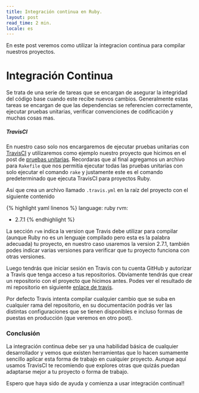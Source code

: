 ```yaml
---
title: Integración continua en Ruby.
layout: post
read_time: 2 min.
locale: es
---
```

En este post veremos como utilizar la integracion continua para compilar nuestros proyectos.

# Integración Continua
Se trata de una serie de tareas que se encargan de asegurar la integridad del código base cuando este recibe nuevos cambios. Generalmente estas tareas se encargan de que las dependencias se referencien correctamente, ejecutar pruebas unitarias, verificar convenciones de codificación y muchas cosas mas.

##### TravisCI

En nuestro caso solo nos encargaremos de ejecutar pruebas unitarias con [TravisCI](https://travis-ci.com) y utilizaremos como ejemplo nuestro proyecto que hicimos en el post de [pruebas unitarias](/2020/02/02/tests). Recordaras que al final agregamos un archivo para `Rakefile` que nos permitía ejecutar todas las pruebas unitarias con solo ejecutar el comando `rake` y justamente este es el comando predeterminado que ejecuta TravisCI para proyectos Ruby.

Así que crea un archivo llamado `.travis.yml` en la raíz del proyecto con el siguiente contenido

{% highlight yaml linenos %}
language: ruby
rvm:
  - 2.7.1
{% endhighlight %}

La sección `rvm` indica la version que Travis debe utilizar para compilar (aunque Ruby no es un lenguaje compilado pero esta es la palabra adecuada) tu proyecto, en nuestro caso usaremos la version 2.7.1, también podes indicar varias versiones para verificar que tu proyecto funciona con otras versiones.

Luego tendrás que iniciar sesión en Travis con tu cuenta GitHub y autorizar a Travis que tenga acceso a tus repositorios. Obviamente tendrás que crear un repositorio con el proyecto que hicimos antes. Podes ver el resultado de mi repositorio en siguiente [enlace de travis](https://travis-ci.com/github/UribeNelson/calc).

Por defecto Travis intenta compilar cualquier cambio que se suba en cualquier rama del repositorio, en su documentación podrás ver las distintas configuraciones que se tienen disponibles e incluso formas de puestas en producción (que veremos en otro post).

### Conclusión

La integración continua debe ser ya una habilidad básica de cualquier desarrollador y vemos que existen herramientas que lo hacen sumamente sencillo aplicar esta forma de trabajo en cualquier proyecto. Aunque aquí usamos TravisCI te recomiendo que explores otras que quizás puedan adaptarse mejor a tu proyecto o forma de trabajo.

Espero que haya sido de ayuda y comienza a usar integración continua!!
